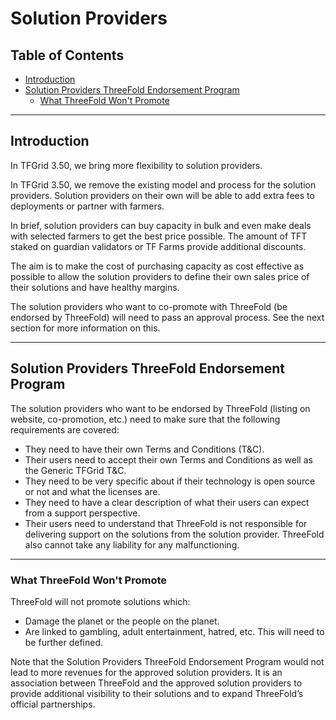 <h1> Solution Providers </h1> 

<h2> Table of Contents </h2>

- [Introduction](#introduction)
- [Solution Providers ThreeFold Endorsement Program](#solution-providers-threefold-endorsement-program)
  - [What ThreeFold Won't Promote](#what-threefold-wont-promote)

***
## Introduction

In TFGrid 3.50, we bring more flexibility to solution providers.

In TFGrid 3.50, we remove the existing model and process for the solution providers. Solution providers on their own will be able to add extra fees to deployments or partner with farmers.

In brief, solution providers can buy capacity in bulk and even make deals with selected farmers to get the best price possible. The amount of TFT staked on guardian validators or TF Farms provide additional discounts.

The aim is to make the cost of purchasing capacity as cost effective as possible to allow the solution providers to define their own sales price of their solutions and have healthy margins.

The solution providers who want to co-promote with ThreeFold (be endorsed by ThreeFold) will need to pass an approval process. See the next section for more information on this.
***
## Solution Providers ThreeFold Endorsement Program

The solution providers who want to be endorsed by ThreeFold (listing on website, co-promotion, etc.) need to make sure that the following requirements are covered:

* They need to have their own Terms and Conditions (T&C).
* Their users need to accept their own Terms and Conditions as well as the Generic TFGrid T&C.
* They need to be very specific about if their technology is open source or not and what the licenses are.
* They need to have a clear description of what their users can expect from a support perspective.
* Their users need to understand that ThreeFold is not responsible for delivering support on the solutions from the solution provider. ThreeFold also cannot take any liability for any malfunctioning.

***

### What ThreeFold Won't Promote

ThreeFold will not promote solutions which:

* Damage the planet or the people on the planet.
* Are linked to gambling, adult entertainment, hatred, etc. This will need to be further defined.

Note that the Solution Providers ThreeFold Endorsement Program would not lead to more revenues for the approved solution providers. It is an association between ThreeFold and the approved solution providers to provide additional visibility to their solutions and to expand ThreeFold’s official partnerships.
